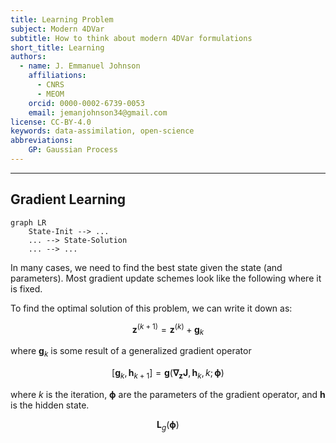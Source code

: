 ```yaml
---
title: Learning Problem
subject: Modern 4DVar
subtitle: How to think about modern 4DVar formulations
short_title: Learning
authors:
  - name: J. Emmanuel Johnson
    affiliations:
      - CNRS
      - MEOM
    orcid: 0000-0002-6739-0053
    email: jemanjohnson34@gmail.com
license: CC-BY-4.0
keywords: data-assimilation, open-science
abbreviations:
    GP: Gaussian Process
---
```




---
## Gradient Learning

```{mermaid}
graph LR
    State-Init --> ...
    ... --> State-Solution
    ... --> ...
```

In many cases, we need to find the best state given the state (and parameters). Most gradient update schemes look like the following where it is fixed.


To find the optimal solution of this problem, we can write it down as:

$$
\boldsymbol{z}^{(k+1)} = \boldsymbol{z}^{(k)} + \boldsymbol{g}_k
$$

where $\boldsymbol{g}_k$ is some result of a generalized gradient operator

$$
[\boldsymbol{g}_k, \boldsymbol{h}_{k+1}] = \boldsymbol{g}(\boldsymbol{\nabla_z}\boldsymbol{J},\boldsymbol{h}_k, k; \boldsymbol{\phi})
$$

where $k$ is the iteration, $\boldsymbol{\phi}$ are the parameters of the gradient operator, and $\boldsymbol{h}$ is the hidden state.

$$
\boldsymbol{L}_g\left(\boldsymbol{\phi} \right)
$$



